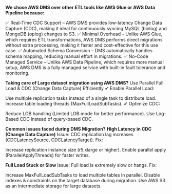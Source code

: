 **We chose AWS DMS over other ETL tools like AWS Glue or AWS Data Pipeline because:**

✅ Real-Time CDC Support – AWS DMS provides low-latency Change Data Capture (CDC), making it ideal for continuously syncing MySQL (binlog) and MongoDB (oplog) 
changes to S3.
✅ Minimal Overhead – Unlike AWS Glue, which requires ETL transformations, AWS DMS performs direct migrations without extra processing, making it faster and 
cost-effective for this use case.
✅ Automated Schema Conversion – DMS automatically handles schema mapping, reducing manual effort in migrations.
✅ No-Code Managed Service – Unlike AWS Data Pipeline, which requires more manual setup, AWS DMS is a fully managed service with built-in fault tolerance and 
monitoring.

**Taking care of Large dataset migration using AWS DMS?**
Use Parallel Full Load & CDC (Change Data Capture) Efficiently
✔ Enable Parallel Load:

Use multiple replication tasks instead of a single task to distribute load.
Increase table loading threads (MaxFullLoadSubTasks).
✔ Optimize CDC:

Reduce LOB handling (Limited LOB mode for better performance).
Use Log-Based CDC instead of query-based CDC.

**Common issues faced during DMS Migration?**
**High Latency in CDC (Change Data Capture)**
Issue: CDC replication lag increases (CDCLatencySource, CDCLatencyTarget).
Fix:

Increase replication instance size (r5.xlarge or higher).
Enable parallel apply (ParallelApplyThreads) for faster writes.

**Full Load Stuck or Slow**
Issue: Full load is extremely slow or hangs.
Fix:

Increase MaxFullLoadSubTasks to load multiple tables in parallel.
Disable indexes & constraints on the target database during migration.
Use AWS S3 as an intermediate storage for large datasets.
